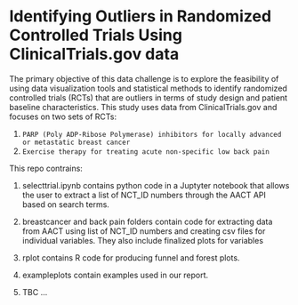 # Identifying Outliers in Randomized Controlled Trials Using ClinicalTrials.gov data

The primary objective of this data challenge is to explore the feasibility of using data visualization tools and statistical methods to identify randomized controlled trials (RCTs) that are outliers in terms of study design and patient baseline characteristics. This study uses data from ClinicalTrials.gov and focuses on two sets of RCTs: 

1. `PARP (Poly ADP‐Ribose Polymerase) inhibitors for locally advanced or metastatic breast cancer`
2. `Exercise therapy for treating acute non-specific low back pain`

This repo contrains:

1. selecttrial.ipynb contains python code in a Juptyter notebook that allows the user to extract a list of 
  NCT_ID numbers through the AACT API based on search terms.
2. breastcancer and back pain folders contain code for extracting data from AACT using list of NCT_ID numbers
   and creating csv files for individual variables. They also include finalized plots for variables
3. rplot contains R code for producing funnel and forest plots.
4. exampleplots contain examples used in our report.

5. TBC ...
